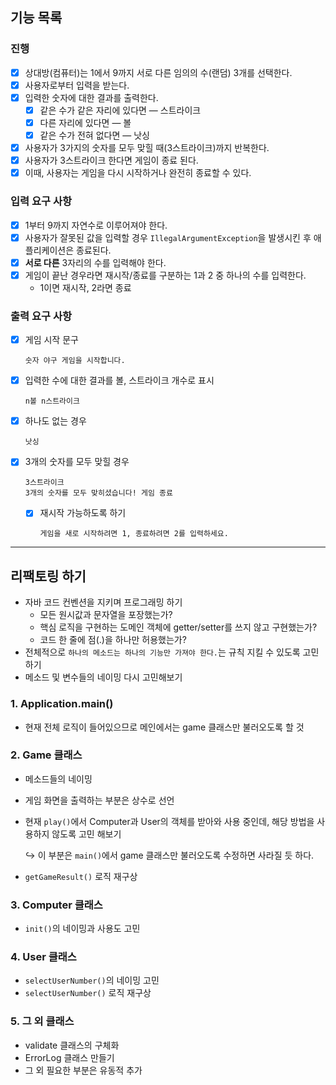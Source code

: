 ## 기능 목록

### 진행
- [X] 상대방(컴퓨터)는 1에서 9까지 서로 다른 임의의 수(랜덤) 3개를 선택한다.
- [X] 사용자로부터 입력을 받는다.
- [X] 입력한 숫자에 대한 결과를 출력한다.
  - [X] 같은 수가 같은 자리에 있다면 — 스트라이크
  - [X] 다른 자리에 있다면 — 볼
  - [X] 같은 수가 전혀 없다면 — 낫싱
- [X] 사용자가 3가지의 숫자를 모두 맞힐 때(3스트라이크)까지 반복한다.
- [X] 사용자가 3스트라이크 한다면 게임이 종료 된다.
- [X] 이때, 사용자는 게임을 다시 시작하거나 완전히 종료할 수 있다.

### 입력 요구 사항
- [X] 1부터 9까지 자연수로 이루어져야 한다.
- [X] 사용자가 잘못된 값을 입력할 경우 ```IllegalArgumentException```을 발생시킨 후 애플리케이션은 종료된다.
- [X] **서로 다른** 3자리의 수를 입력해야 한다.
- [X] 게임이 끝난 경우라면 재시작/종료를 구분하는 1과 2 중 하나의 수를 입력한다.
  - 1이면 재시작, 2라면 종료

### 출력 요구 사항
- [X] 게임 시작 문구
  ```
  숫자 야구 게임을 시작합니다.
  ```
- [X] 입력한 수에 대한 결과를 볼, 스트라이크 개수로 표시
  ```
  n볼 n스트라이크
  ```
- [X] 하나도 없는 경우
  ```
  낫싱
  ```
- [X] 3개의 숫자를 모두 맞힐 경우
  ```
  3스트라이크
  3개의 숫자를 모두 맞히셨습니다! 게임 종료
  ```
  - [X] 재시작 가능하도록 하기
    ```
    게임을 새로 시작하려면 1, 종료하려면 2를 입력하세요.
    ```
  
---
## 리팩토링 하기

- 자바 코드 컨벤션을 지키며 프로그래밍 하기
  - 모든 원시값과 문자열을 포장했는가?
  - 핵심 로직을 구현하는 도메인 객체에 getter/setter를 쓰지 않고 구현했는가?
  - 코드 한 줄에 점(.)을 하나만 허용했는가?
- 전체적으로 ```하나의 메소드는 하나의 기능만 가져야 한다.```는 규칙 지킬 수 있도록 고민하기
- 메소드 및 변수들의 네이밍 다시 고민해보기

### 1. Application.main()
  - 현재 전체 로직이 들어있으므로 메인에서는 game 클래스만 불러오도록 할 것

### 2. Game 클래스
  - 메소드들의 네이밍
  - 게임 화면을 출력하는 부분은 상수로 선언
  - 현재 ```play()```에서 Computer과 User의 객체를 받아와 사용 중인데, 해당 방법을 사용하지 않도록 고민 해보기 
    
    ↪ 이 부분은 ```main()```에서 game 클래스만 불러오도록 수정하면 사라질 듯 하다.
  - ```getGameResult()``` 로직 재구상

### 3. Computer 클래스
  - ```init()```의 네이밍과 사용도 고민

### 4. User 클래스
  - ```selectUserNumber()```의 네이밍 고민
  - ```selectUserNumber()``` 로직 재구상

### 5. 그 외 클래스
  - validate 클래스의 구체화
  - ErrorLog 클래스 만들기
  - 그 외 필요한 부분은 유동적 추가